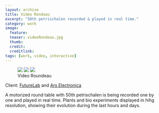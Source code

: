 ```yaml
---
layout: archive
title: Video Rondeau
excerpt: "50th petrischalen recorded & played in real time."
category: work
image: 
  feature: 
  teaser: videoRondeau.jpg
  thumb: 
  credit:
  creditlink: 
tags: [work, video, interactive]
---
```


<figure class="third">
	<img src="https://farm9.staticflickr.com/8614/16546310989_a90f476cc6_z.jpg">
	<img src="https://farm9.staticflickr.com/8632/16706530156_2cd46ee742_z.jpg">
	<img src="https://farm9.staticflickr.com/8620/16706529546_f21d15e7f9_z.jpg">
	<figcaption>Video Roundeau</figcaption>
</figure>

Client: [FutureLab](http://www.futurelab.org.uk/) and [Ars Electronica](www.aec.at/)

A motorized round table with 50th petrischalen is being recorded one by one and played in real time. Plants and bio experiments displayed in hihg resolution, showing their evolution during the last hours and days.
